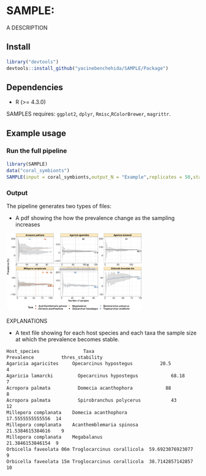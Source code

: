 # SAMPLE: 

A DESCRIPTION

## Install

``` r
library("devtools")
devtools::install_github("yacinebenchehida/SAMPLE/Package")
```

## Dependencies

-   R (\>= 4.3.0)

SAMPLES requires: `ggplot2`, `dplyr`, `Rmisc`,`RColorBrewer`, `magrittr`.

## Example usage
### Run the full pipeline
``` r
library(SAMPLE)
data("coral_symbionts")
SAMPLE(input = coral_symbionts,output_N = "Example",replicates = 50,stability_thresh = 2,sucess_points = 10,diff = 1)
```

### Output
The pipeline generates two types of files:
- A pdf showing the how the prevalence change as the sampling increases

<img src="Figures/Example.png" width="70%" height="70%"/>

EXPLANATIONS

- A text file showing for each host species and each taxa the sample size at which the prevalence becomes stable.

```
Host_species			    Taxa						              Prevalence	      thres_stability
Agaricia agaricites		Opecarcinus hypostegus		    20.5				      4
Agaricia lamarcki		  Opecarcinus hypostegus		    68.18				      7
Acropora palmata		  Domecia acanthophora		      88					      8
Acropora palmata		  Spirobranchus polycerus		    43					      12
Millepora complanata	Domecia acanthophora		      17.5555555555556	14
Millepora complanata	Acanthemblemaria spinosa	    21.5384615384616	9
Millepora complanata	Megabalanus					          21.3846153846154	9
Orbicella faveolata 06m	Troglocarcinus corallicola	59.6923076923077	9
Orbicella faveolata 15m	Troglocarcinus corallicola	38.7142857142857	10
```
